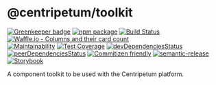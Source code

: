 # @centripetum/toolkit

[![Greenkeeper badge](https://badges.greenkeeper.io/centripetum/toolkit.svg)](https://greenkeeper.io/)
[![npm package](https://img.shields.io/npm/v/cui-toolkit.svg)](https://www.npmjs.com/package/@centripetum/toolkit)
[![Build Status](https://img.shields.io/travis/centripetum/toolkit/master.svg?style=flat&logo=travis)](https://travis-ci.org/centripetum/toolkit)
[![Waffle.io - Columns and their card count](https://badge.waffle.io/centripetum/toolkit.svg?columns=all)](https://waffle.io/centripetum/toolkit)  
[![Maintainability](https://api.codeclimate.com/v1/badges/a99a88d28ad37a79dbf6/maintainability)](https://codeclimate.com/github/codeclimate/codeclimate/maintainability)
[![Test Coverage](https://api.codeclimate.com/v1/badges/a99a88d28ad37a79dbf6/test_coverage)](https://codeclimate.com/github/codeclimate/codeclimate/test_coverage)
[![devDependenciesStatus](https://david-dm.org/centripetum/toolkit/dev-status.svg)](https://david-dm.org/centripetum/toolkit?type=dev)
[![peerDependenciesStatus](https://david-dm.org/centripetum/toolkit/peer-status.svg)](https://david-dm.org/centripetum/toolkit?type=peer)
[![Commitizen friendly](https://img.shields.io/badge/commitizen-friendly-brightgreen.svg)](http://commitizen.github.io/cz-cli/)
[![semantic-release](https://img.shields.io/badge/%20%20%F0%9F%93%A6%F0%9F%9A%80-semantic--release-e10079.svg)](https://github.com/semantic-release/semantic-release)
[![Storybook](https://github.com/storybooks/press/blob/master/badges/storybook.svg)](https://centripetum.github.io/toolkit/)

A component toolkit to be used with the Centripetum platform.
